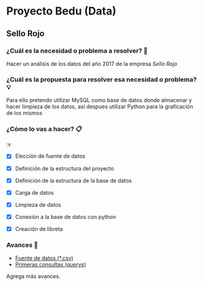 # Proyecto Bedu (Data)

## Sello Rojo

<!-- Agrega aquí el título tentativo de tu proyecto. -->

### ¿Cuál es la necesidad o problema a resolver? 🚀

Hacer un análisis de los datos del año 2017 de la empresa _Sello Rojo_

<!-- Agrega aquí la necesidad o problemática que esperas resolver con tu proyecto y a qué sector
     beneficiará. -->

### ¿Cuál es la propuesta para resolver esa necesidad o problema? 💡

Para ello pretendo utilizar MySQL como base de datos donde almacenar y hacer limpieza de los datos, 
así despues utilizar Python para la graficación de los mismos 
<!-- Describe cómo planeas solucionar el problema. Ejemplo: Voy a consultar una base de datos del
	 sector salud para predecir el número de compradores de un medicamento. Para ello pretendo 
	 usar Python porque ... --->

### ¿Cómo lo vas a hacer? 📋

:v
<!-- Añade aquí un checklist de tareas y el estado de tus avances, añade tus avances en otras
	 carpetas y compartelos con el mundo en la sección de avances, no olvides actualizar esta lista
	 constantemente para organizarte mejor.

	 También te sugerimos el uso de Trello. --->

- [x] Elección de fuente de datos
- [x] Definición de la estructura del proyecto
- [x] Definición de la estructura de la base de datos
- [x] Carga de datos
- [x] Limpieza de datos
- [x] Conexión a la base de datos con python
- [X] Creación de libreta


### Avances 📌

<!-- Añade aquí tus avances, por ejemplo links a documentos SQL, JSON para MongoDB, código de R, 
     códigos de Python, Cuadernos de Jupyter, en fin, todo lo que vayas usando para acotar tu
     proyecto y mostrarlo al mundo.

     Una vez finalizado el proyecto te sugerimos añadir una nueva sección de Resultados. --->

- [Fuente de datos (*.csv)](https://github.com/JOBA25/Proyecto_Bedu_Sello_Rojo/tree/master/utilidades_proyecto)
- [Primeras consultas (querys)](https://github.com/JOBA25/Proyecto_Bedu_Sello_Rojo/tree/master/utilidades_proyecto)

Agrega más avances.

